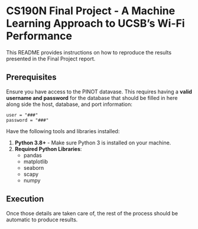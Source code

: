 # CS190N Final Project - A Machine Learning Approach to UCSB’s Wi-Fi Performance

This README provides instructions on how to reproduce the results presented in the Final Project report.

## Prerequisites
Ensure you have access to the PINOT datavase. This requires having a **valid username and password** for the database that should be filled in here along side the host, database, and port information:
```
user = "###"
password = "###"
```

Have the following tools and libraries installed:
1. **Python 3.8+** - Make sure Python 3 is installed on your machine.
2. **Required Python Libraries**:
   - pandas
   - matplotlib
   - seaborn
   - scapy
   - numpy

## Execution
Once those details are taken care of, the rest of the process should be automatic to produce results. 
